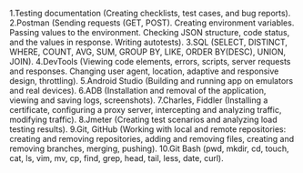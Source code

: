 1.Testing documentation (Creating checklists, test cases, and bug reports).
2.Postman (Sending requests (GET, POST). Creating environment variables. Passing values to the environment. Checking JSON structure, code status, and the values in response. Writing autotests).
3.SQL (SELECT, DISTINCT, WHERE, COUNT, AVG, SUM, GROUP BY, LIKE, ORDER BY(DESC), UNION, JOIN).
4.DevTools (Viewing code elements, errors, scripts, server requests and responses. Changing user agent, location, adaptive and responsive design, throttling).
5.Android Studio (Building and running app on emulators and real devices).
6.ADB (Installation and removal of the application, viewing and saving logs, screenshots).
7.Charles, Fiddler (Installing a certificate, configuring a proxy server, intercepting and analyzing traffic, modifying traffic).
8.Jmeter (Creating test scenarios and analyzing load testing results).
9.Git, GitHub (Working with local and remote repositories: creating and removing repositories, adding and removing files, creating and removing branches, merging, pushing).
10.Git Bash (pwd, mkdir, cd, touch, cat, ls, vim, mv, cp, find, grep, head, tail, less, date, curl).

